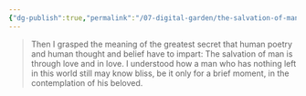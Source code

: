 ```yaml
---
{"dg-publish":true,"permalink":"/07-digital-garden/the-salvation-of-man-is-through-love-and-in-love/","tags":["evergreen","ath"],"updated":"2025-04-07T21:44:36.158-07:00"}
---
```




<div class="transclusion internal-embed is-loaded"><div class="markdown-embed">



> Then I grasped the meaning of the greatest secret that human poetry and human thought and belief have to impart: The salvation of man is through love and in love. I understood how a man who has nothing left in this world still may know bliss, be it only for a brief moment, in the contemplation of his beloved.

</div></div>
